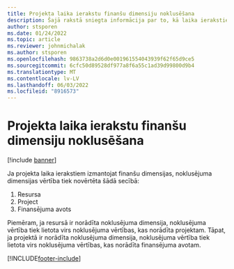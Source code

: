 ```yaml
---
title: Projekta laika ierakstu finanšu dimensiju noklusēšana
description: Šajā rakstā sniegta informācija par to, kā laika ierakstiem tiek lietotas noklusējuma finanšu dimensijas.
author: stsporen
ms.date: 01/24/2022
ms.topic: article
ms.reviewer: johnmichalak
ms.author: stsporen
ms.openlocfilehash: 9863738a2d6d0e001961554043939f62f65d9ce5
ms.sourcegitcommit: 6cfc50d89528df977a8f6a55c1ad39d99800d9b4
ms.translationtype: MT
ms.contentlocale: lv-LV
ms.lasthandoff: 06/03/2022
ms.locfileid: "8916573"
---
```

# <a name="defaulting-financial-dimensions-for-project-time-entries"></a>Projekta laika ierakstu finanšu dimensiju noklusēšana

[!include [banner](../includes/banner.md)]

Ja projekta laika ierakstiem izmantojat finanšu dimensijas, noklusējuma dimensijas vērtība tiek novērtēta šādā secībā:

1. Resursa
2. Project
3. Finansējuma avots

Piemēram, ja resursā ir norādīta noklusējuma dimensija, noklusējuma vērtība tiek lietota virs noklusējuma vērtības, kas norādīta projektam. Tāpat, ja projektā ir norādīta noklusējuma dimensija, noklusējuma vērtība tiek lietota virs noklusējuma vērtības, kas norādīta finansējuma avotam.

[!INCLUDE[footer-include](../includes/footer-banner.md)]
